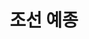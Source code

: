---
layout: hubs
key: Q488694
title: 조선 예종
name: 조선 예종
image: 
description: 조선의 8대 임금
score: 5.1482171723931996e-05
degree: 6
---